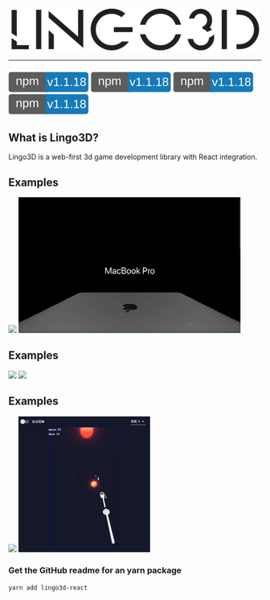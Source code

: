 <div align="center">
  <img width="500px" src="https://github.com/Hubert-HuJianhua/lingo3d-dev/blob/main/image/LINGO3Dlogo.png"/>
</div>


---
### [![npm][npm-image]][npm-url]   [![npm][npm-image]][npm-url]    [![npm][npm-image]][npm-url]   [![npm][npm-image]][npm-url]
[npm-image]: https://github.com/Hubert-HuJianhua/lingo3d-dev/blob/main/image/npm.svg
[npm-url]: https://www.npmjs.com/package/lingo3d-react


## What is Lingo3D?
Lingo3D is a web-first 3d game development library with React integration.
## Examples
<img src="https://github.com/Hubert-HuJianhua/lingo3d-dev/blob/main/image/applewatch.gif" height="270px"> 
<img src="https://github.com/Hubert-HuJianhua/lingo3d-dev/blob/main/image/macbook.gif" height="270px">

## Examples
<img src="https://github.com/Hubert-HuJianhua/lingo3d-dev/blob/main/image/pingpong.gif" height="220px">
<img src="https://github.com/Hubert-HuJianhua/lingo3d-dev/blob/main/image/fairytale.gif" height="270px"> 


## Examples
<img src="https://github.com/Hubert-HuJianhua/lingo3d-dev/blob/main/image/universe.gif" height="270px">
<img src="https://github.com/Hubert-HuJianhua/lingo3d-dev/blob/main/image/shotting.gif" height="270px">


### Get the GitHub readme for an yarn package
```
yarn add lingo3d-react
```
